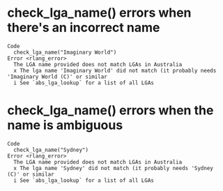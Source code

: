# check_lga_name() errors when there's an incorrect name

    Code
      check_lga_name("Imaginary World")
    Error <rlang_error>
      The LGA name provided does not match LGAs in Australia
      x The lga name 'Imaginary World' did not match (it probably needs 'Imaginary World (C)' or similar
      i See `abs_lga_lookup` for a list of all LGAs

# check_lga_name() errors when the name is ambiguous

    Code
      check_lga_name("Sydney")
    Error <rlang_error>
      The LGA name provided does not match LGAs in Australia
      x The lga name 'Sydney' did not match (it probably needs 'Sydney (C)' or similar
      i See `abs_lga_lookup` for a list of all LGAs


